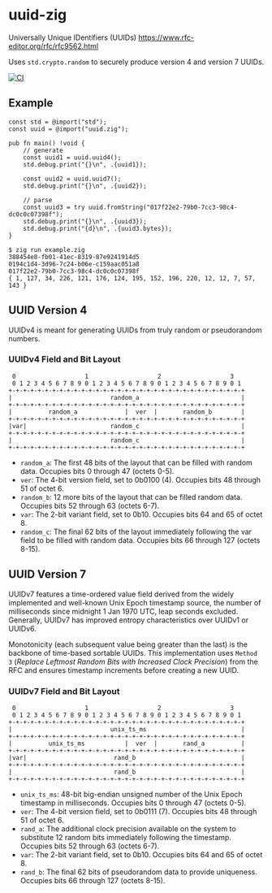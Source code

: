 # uuid-zig
Universally Unique IDentifiers (UUIDs) https://www.rfc-editor.org/rfc/rfc9562.html

Uses `std.crypto.random` to securely produce version 4 and version 7 UUIDs.

[![CI](https://github.com/oittaa/uuid-zig/actions/workflows/ci.yaml/badge.svg)](https://github.com/oittaa/uuid-zig/actions/workflows/ci.yaml)

## Example

```zig
const std = @import("std");
const uuid = @import("uuid.zig");

pub fn main() !void {
    // generate
    const uuid1 = uuid.uuid4();
    std.debug.print("{}\n", .{uuid1});

    const uuid2 = uuid.uuid7();
    std.debug.print("{}\n", .{uuid2});

    // parse
    const uuid3 = try uuid.fromString("017f22e2-79b0-7cc3-98c4-dc0c0c07398f");
    std.debug.print("{}\n", .{uuid3});
    std.debug.print("{d}\n", .{uuid3.bytes});
}
```

```
$ zig run example.zig 
388454e8-fb01-41ec-8319-87e9241914d5
0194c1d4-3d96-7c24-b06e-c159aac051a8
017f22e2-79b0-7cc3-98c4-dc0c0c07398f
{ 1, 127, 34, 226, 121, 176, 124, 195, 152, 196, 220, 12, 12, 7, 57, 143 }
```

## UUID Version 4
UUIDv4 is meant for generating UUIDs from truly random or pseudorandom numbers.

### UUIDv4 Field and Bit Layout

```
 0                   1                   2                   3
 0 1 2 3 4 5 6 7 8 9 0 1 2 3 4 5 6 7 8 9 0 1 2 3 4 5 6 7 8 9 0 1
+-+-+-+-+-+-+-+-+-+-+-+-+-+-+-+-+-+-+-+-+-+-+-+-+-+-+-+-+-+-+-+-+
|                           random_a                            |
+-+-+-+-+-+-+-+-+-+-+-+-+-+-+-+-+-+-+-+-+-+-+-+-+-+-+-+-+-+-+-+-+
|          random_a             |  ver  |       random_b        |
+-+-+-+-+-+-+-+-+-+-+-+-+-+-+-+-+-+-+-+-+-+-+-+-+-+-+-+-+-+-+-+-+
|var|                       random_c                            |
+-+-+-+-+-+-+-+-+-+-+-+-+-+-+-+-+-+-+-+-+-+-+-+-+-+-+-+-+-+-+-+-+
|                           random_c                            |
+-+-+-+-+-+-+-+-+-+-+-+-+-+-+-+-+-+-+-+-+-+-+-+-+-+-+-+-+-+-+-+-+
```

- `random_a`: The first 48 bits of the layout that can be filled with random data. Occupies bits 0 through 47 (octets 0-5).
- `ver`: The 4-bit version field, set to 0b0100 (4). Occupies bits 48 through 51 of octet 6.
- `random_b`: 12 more bits of the layout that can be filled random data. Occupies bits 52 through 63 (octets 6-7).
- `var`: The 2-bit variant field, set to 0b10. Occupies bits 64 and 65 of octet 8.
- `random_c`: The final 62 bits of the layout immediately following the var field to be filled with random data. Occupies bits 66 through 127 (octets 8-15).

## UUID Version 7
UUIDv7 features a time-ordered value field derived from the widely implemented and well-known Unix Epoch timestamp source, the number of milliseconds since midnight 1 Jan 1970 UTC, leap seconds excluded. Generally, UUIDv7 has improved entropy characteristics over UUIDv1 or UUIDv6.

Monotonicity (each subsequent value being greater than the last) is the backbone of time-based sortable UUIDs. This implementation uses `Method 3` (*Replace Leftmost Random Bits with Increased Clock Precision*) from the RFC and ensures timestamp increments before creating a new UUID.

### UUIDv7 Field and Bit Layout

```
 0                   1                   2                   3
 0 1 2 3 4 5 6 7 8 9 0 1 2 3 4 5 6 7 8 9 0 1 2 3 4 5 6 7 8 9 0 1
+-+-+-+-+-+-+-+-+-+-+-+-+-+-+-+-+-+-+-+-+-+-+-+-+-+-+-+-+-+-+-+-+
|                           unix_ts_ms                          |
+-+-+-+-+-+-+-+-+-+-+-+-+-+-+-+-+-+-+-+-+-+-+-+-+-+-+-+-+-+-+-+-+
|          unix_ts_ms           |  ver  |       rand_a          |
+-+-+-+-+-+-+-+-+-+-+-+-+-+-+-+-+-+-+-+-+-+-+-+-+-+-+-+-+-+-+-+-+
|var|                        rand_b                             |
+-+-+-+-+-+-+-+-+-+-+-+-+-+-+-+-+-+-+-+-+-+-+-+-+-+-+-+-+-+-+-+-+
|                            rand_b                             |
+-+-+-+-+-+-+-+-+-+-+-+-+-+-+-+-+-+-+-+-+-+-+-+-+-+-+-+-+-+-+-+-+
```

- `unix_ts_ms`: 48-bit big-endian unsigned number of the Unix Epoch timestamp in milliseconds. Occupies bits 0 through 47 (octets 0-5).
- `ver`: The 4-bit version field, set to 0b0111 (7). Occupies bits 48 through 51 of octet 6.
- `rand_a`: The additional clock precision available on the system to substitute 12 random bits immediately following the timestamp. Occupies bits 52 through 63 (octets 6-7).
- `var`: The 2-bit variant field, set to 0b10. Occupies bits 64 and 65 of octet 8.
- `rand_b`: The final 62 bits of pseudorandom data to provide uniqueness. Occupies bits 66 through 127 (octets 8-15).
